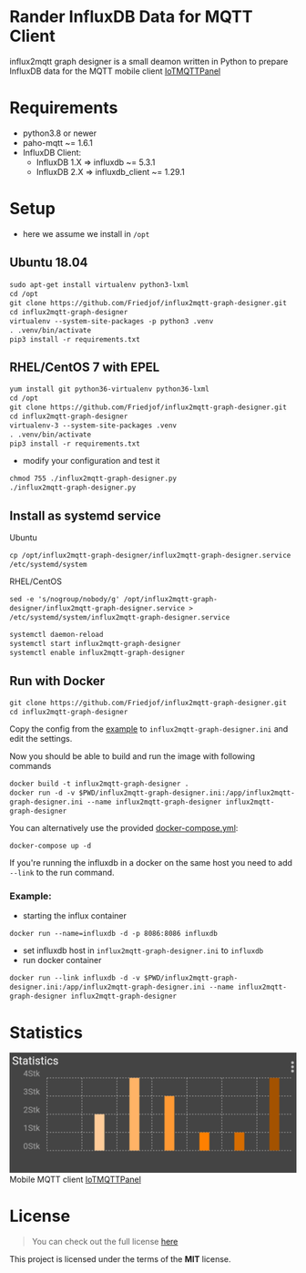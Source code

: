 # Rander InfluxDB Data for MQTT Client

influx2mqtt graph designer is a small deamon written in Python
to prepare InfluxDB data for the MQTT mobile client [IoTMQTTPanel](https://play.google.com/store/apps/details?id=snr.lab.iotmqttpanel.prod)


# Requirements
* python3.8 or newer
* paho-mqtt ~= 1.6.1
* InfluxDB Client:
   * InfluxDB 1.X => influxdb ~= 5.3.1
   * InfluxDB 2.X => influxdb_client ~= 1.29.1

# Setup
* here we assume we install in ```/opt```

## Ubuntu 18.04
```
sudo apt-get install virtualenv python3-lxml
cd /opt
git clone https://github.com/Friedjof/influx2mqtt-graph-designer.git
cd influx2mqtt-graph-designer
virtualenv --system-site-packages -p python3 .venv
. .venv/bin/activate
pip3 install -r requirements.txt
```

## RHEL/CentOS 7 with EPEL
```
yum install git python36-virtualenv python36-lxml
cd /opt
git clone https://github.com/Friedjof/influx2mqtt-graph-designer.git
cd influx2mqtt-graph-designer
virtualenv-3 --system-site-packages .venv
. .venv/bin/activate
pip3 install -r requirements.txt
```

* modify your configuration and test it
```
chmod 755 ./influx2mqtt-graph-designer.py
./influx2mqtt-graph-designer.py
```

## Install as systemd service
Ubuntu
```
cp /opt/influx2mqtt-graph-designer/influx2mqtt-graph-designer.service /etc/systemd/system
```
RHEL/CentOS
```
sed -e 's/nogroup/nobody/g' /opt/influx2mqtt-graph-designer/influx2mqtt-graph-designer.service > /etc/systemd/system/influx2mqtt-graph-designer.service
```

```
systemctl daemon-reload
systemctl start influx2mqtt-graph-designer
systemctl enable influx2mqtt-graph-designer
```

## Run with Docker
```
git clone https://github.com/Friedjof/influx2mqtt-graph-designer.git
cd influx2mqtt-graph-designer
```

Copy the config from the [example](influx2mqtt-graph-designer.ini-sample) to ```influx2mqtt-graph-designer.ini``` and edit
the settings.

Now you should be able to build and run the image with following commands
```
docker build -t influx2mqtt-graph-designer .
docker run -d -v $PWD/influx2mqtt-graph-designer.ini:/app/influx2mqtt-graph-designer.ini --name influx2mqtt-graph-designer influx2mqtt-graph-designer
```

You can alternatively use the provided [docker-compose.yml](docker-compose.yml):
```
docker-compose up -d
```
If you're running the influxdb in a docker on the same host you need to add `--link` to the run command.

### Example:
* starting the influx container
```
docker run --name=influxdb -d -p 8086:8086 influxdb
```
* set influxdb host in `influx2mqtt-graph-designer.ini` to `influxdb`
* run docker container
```
docker run --link influxdb -d -v $PWD/influx2mqtt-graph-designer.ini:/app/influx2mqtt-graph-designer.ini --name influx2mqtt-graph-designer influx2mqtt-graph-designer
```

# Statistics
![Statistics](MQTT_Statistics.png)
Mobile MQTT client [IoTMQTTPanel](https://play.google.com/store/apps/details?id=snr.lab.iotmqttpanel.prod)

# License
>You can check out the full license [here](LICENSE.txt)

This project is licensed under the terms of the **MIT** license.
